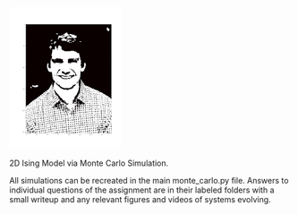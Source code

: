 ![](jesse_carlo.gif)

2D Ising Model via Monte Carlo Simulation. 

All simulations can be recreated in the main monte_carlo.py file. Answers to individual questions of the assignment are in their labeled folders with a small writeup and any relevant figures and videos of systems evolving.
